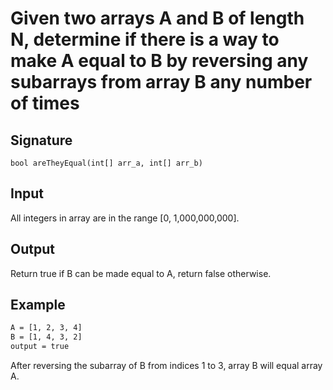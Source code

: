 # Given two arrays A and B of length N, determine if there is a way to make A equal to B by reversing any subarrays from array B any number of times

## Signature

```bool areTheyEqual(int[] arr_a, int[] arr_b)```

## Input

All integers in array are in the range [0, 1,000,000,000].

## Output

Return true if B can be made equal to A, return false otherwise.

## Example

```sh
A = [1, 2, 3, 4]
B = [1, 4, 3, 2]
output = true
```

After reversing the subarray of B from indices 1 to 3, array B will equal array A.
